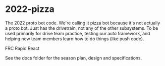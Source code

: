 # 2022-pizza
The 2022 proto bot code.  We're calling it pizza bot because it's not actually a proto bot.  Just has the drivetrain, not any of the other subsystems. To be used primarily for drive team practice, testing our auto framework, and helping new team members learn how to do things (like push code).

FRC Rapid React

See the docs folder for the season plan, design and specifications.
